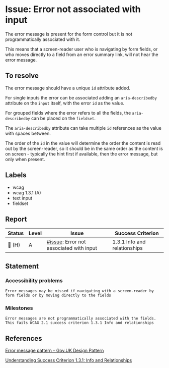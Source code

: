 # Issue: Error not associated with input

The error message is present for the form control but it is not programmatically associated with it. 

This means that a screen-reader user who is navigating by form fields, or who moves directly to a field from an error summary link, will not hear the error message.

## To resolve

The error message should have a unique `id` attribute added.

For single inputs the error can be associated adding an `aria-describedby` attribute on the `input` itself, with the error `id` as the value.

For grouped fields where the error refers to all the fields, the `aria-describedby` can be placed on the `fieldset`.

The `aria-describedby` attribute can take multiple `id` references as the value with spaces between.

The order of the `id` in the value will determine the order the content is read out by the screen-reader, so it should be in the same order as the content is on screen - typically the hint first if available, then the error message, but only when present.

## Labels

- wcag
- wcag 1.3.1 (A)
- text input
- fieldset

## Report

| Status | Level | Issue | Success Criterion |
| ------ | ----- | ----- | ----------------- |
| 🔴 (H) | A    | [#issue](): Error not associated with input | 1.3.1 Info and relationships |

## Statement

### Accessibility problems

```
Error messages may be missed if navigating with a screen-reader by form fields or by moving directly to the fields
```

### Milestones

```
Error messages are not programmatically associated with the fields. This fails WCAG 2.1 success criterion 1.3.1 Info and relationships
```

## References

[Error message pattern - Gov.UK Design Pattern](https://design-system.service.gov.uk/components/error-message/) 

[Understanding Success Criterion 1.3.1: Info and Relationships](https://www.w3.org/WAI/WCAG21/Understanding/info-and-relationships)
